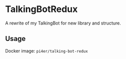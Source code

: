 # TalkingBotRedux

A rewrite of my TalkingBot for new library and structure.

## Usage

Docker image: `pi4er/talking-bot-redux`

